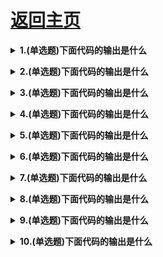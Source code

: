 # [返回主页](https://github.com/yisainan/web-interview/blob/master/README.md)

<b><details><summary>1.(单选题)下面代码的输出是什么 </summary></b>

```js
function Person(firstName, lastName) {
    this.firstName = firstName;
    this.lastName = lastName;
}
const member = new Person("Lydia', 'Hallie");
Person.getFullName = () => this.firstName + this.lastName；
console.log(member.getFullName());
```

```
A: TypeError
B: SyntaxError
C: Lydia Hallie
D: undefined undefined
```

参考答案: A

解析：

您不能像使用常规对象那样向构造函数添加属性。如果要 
一次向所有对象添加功能，则必须使用原型。所以在这种 
情况下应该这样写：

```js
Person.prototype.getFullName = function() {
    return '${this.firstName} ${this.lastName}';
}
```

这样会使member.getFullName()是可用的，为什么样 
做是对的？假设我们将此方法添加到构造函数本身。也 
许不是每个Person实例都需要这种方法。这会浪费大量 
内存空间，因为它们仍然具有该属性，这占用了每个实 
的内存空间。相反，如果我们只将它添加到原型中, 我们只需将它放在内存中的一个位置，但它们都可以访问它！

[参与互动](https://github.com/yisainan/web-interview/issues/1021)

</details>

<b><details><summary>2.(单选题)下面代码的输出是什么 </summary></b>

```js
const person = {
    name: 'Lydia',
    age: 21
}
let city = person.city
city = 'Amsterdam'
console.log(person)
```

```

A: { name: "Lydia",age: 21}
B: { name: "Lydia",age: 21,city: "Amsterdam"}
C: { name: "Lydia",age: 21,city: undefined}
D: "Amsterdam"
```

参考答案：A

解析：

我们将变量city设置为等于person对象上名为city的属性的值。 这个对象上没有名为city的属性， 因此变量city 的值为 undefined。
请注意， 我们没有引用person对象本身， 只是将变量city设置为等于person对象上city属性的当前值。然后，我们将city设置为等于字符串“Amsterdam”。
这不会更改person对象： 没有对该对象的引用。
因此打印person对象时， 会返回未修改的对象。

[参与互动](https://github.com/yisainan/web-interview/issues/1021)

</details>

<b><details><summary>3.(单选题)下面代码的输出是什么 </summary></b>

```js
(() => {
    let x, y;
    try {
        throw new Error。；
    } catch (x) {
        (x = 1), (y = 2);
        console.log(x);
    )
    console.log(x);
    console.log(y);
))()；
```

```
A: 1 undefined 2
B: undefined undefined undefined
C: 1 1 2
D: 1 undefined undefined
```

参考答案：A

解析：

catch块接收参数x。当我们传递参数时，这与变量的x不同。这个变量x是属于catch作用域的。
之后，我们将这个块级作用域的变量设置为1, 并设置变量y的值。现在，我们打印块级作用域的变量x , 它等于1。
在catch块之外，x仍然是undefined，而y是2。
我们想在catch块之外的console.log(x)时，它返回undefined , 而 y 返回 2。

[参与互动](https://github.com/yisainan/web-interview/issues/1021)

</details>

<b><details><summary>4.(单选题)下面代码的输出是什么 </summary></b>

```js
let num = 1;
const list = ['A', 'B', 'C', 'D'];
console.log(list[(num += 1)]);
```

```
A: B
B: C
C: SyntaxError
D: ReferenceError
```

参考答案：B

解析：

通过 += 操作符， 我们对值num进行加1操作。 num有初始值1, 因此1 + 1 的执行结果为2。 数组list的第二项为'C'， console.log(list[2]) 输出'C'

[参与互动](https://github.com/yisainan/web-interview/issues/1021)

</details>

<b><details><summary>5.(单选题)下面代码的输出是什么 </summary></b>

```js
class Chameleon {
    static colorChange(newColor) {
        this.newColor = newColor;
    }
    constructor({
        newColor = 'green'
    } = {}) {
        this.newColor = newColor;
    }
}
const freddie = new Chameleon({
    newColor: 'purple'
})
freddie.colorChange('orange');
```

```
A: orange
B: purple
C: green
D: TypeError
```

参考答案：D

解析：
colorChange方法是静态的。静态方法仅在创建它们的构造函数中存在，并且不能传递给任何子级。由于freddie是一个子级对象，函数不会传递，所以在freddie实例上不存在freddie方法：抛出TypeError。

[参与互动](https://github.com/yisainan/web-interview/issues/1021)

</details>

<b><details><summary>6.(单选题)下面代码的输出是什么 </summary></b>

```js
const user = {
    name: 'Lydia',
    age: 21
};
const admin = {
    admin: true,
    ...user
};
console.log(admin);
```

```
A: {
    admin: true,
    user: {
        name: "Lydia",
        age: 21
    }
}

B: {
    admin: true,
    name: "Lydia",
    age: 21
}

C: {
    admin: true,
    user: ["Lydia", 21]
}

D: {admin: true}
```

参考答案：B

解析：

扩展运算符... 为对象的组合提供了可能。 你可以复制对象中的键值对， 然后把它们加到另一个对象里去。 在本例中， 我们复制了user对象键值对，然后把它们加入到admin对象中。 admin对象就拥有了这些键值对, 
所以结果为 

```js
{
    admin: true,
    name: 'Lydia',
    age: 21
}
```

[参与互动](https://github.com/yisainan/web-interview/issues/1021)

</details>

<b><details><summary>7.(单选题)下面代码的输出是什么 </summary></b>

```js
let newList = [1, 2, 3].push(4)
console.log(newList.push(5))
```

```
A: [1, 2, 3, 4, 5]
B: [1, 2, 3, 5]
C: [1, 2, 3, 4]
D: Error
```

参考答案：D

解析：

.push方法返回数组的长度，而不是数组本身！ 通过将newList 设置为[1, 2, 3].push(4), 实际上 newList 等于数组的新长度： 4。
然后， 尝试在newList上使用.push方法。 由于newList是数值4, 抛出Error。

[参与互动](https://github.com/yisainan/web-interview/issues/1021)

</details>

<b><details><summary>8.(单选题)下面代码的输出是什么 </summary></b>

```js
function compareMembers(person1, person2 = person) {
    if (person1 !== person2) {
        console.log('Not the same!')
    } else {
        console.log('They are the same!')
    }
}
const person = {
    name: 'Lydia'
}
compareMembers(person)
```

```
A: Not the same!
B: They are the same!
C: ReferenceError
D: SyntaxError
```

参考答案：B

解析：

对象通过引用传递。当我们检查对象的严格相等性（===）时，我们正在比较它们的引用。
我们将"person2"的默认值设置为“person”对象, 并将“person"对象作为"person1”的值传递。
这意味着两个值都引用内存中的同一位置，因此它们是相等的。
运行else语句中的代码块，并记录They are the same!

[参与互动](https://github.com/yisainan/web-interview/issues/1021)

</details>

<b><details><summary>9.(单选题)下面代码的输出是什么 </summary></b>

```js
const box = {
    x: 10,
    y: 20
};
Object.freeze(box);
const shape = box;
shape.x = 100;
console.log(shape);
```

```
A: {x: 100, y:20}
B: {x: 10, y:20}
C: {x: 100}
D: ReferenceError
```

参考答案：B

解析：
Object.freeze使得无法添加、删除或修改对象的属性（除非属性的值是另一个对象）。
当我们创建变量shape并将其设置为等于冻结对象box时 
shape指向的也是冻结对象。你可以使用Object.isFrozen检查一个对象是否被冻结, 上述情况, Object.isFrozen （ shape ）将返回 true。
由于shape被冻结，并且x的值不是对象，所以我们不能修改属性X。x仍然等于10 , {x ： 10 , y ： 20}被打印。
注意，上述例子我们对属性x进行修改, 可能会导致抛出TypeError异常（最常见但不仅限于严格模式下时）。

[参与互动](https://github.com/yisainan/web-interview/issues/1021)

</details>

<b><details><summary>10.(单选题)下面代码的输出是什么 </summary></b>

```js
const spookyltems = ['A', 'B', 'C'];
({
    item: spookyItems[3]
} = {
    item: 'D'
});
console.log(spookyltems);
```

```
A: ['A', 'B', 'C']
B: ['A', 'B', 'C', 'D']
C: ['A', 'B', 'C', {item: 'D'}]
D: ['A', 'B', 'C', "[object Object]"]
```

参考答案：B

解析：

通过解构对象们，我们可以从右手边的对象中拆出值，并且将拆出的值分配给左手边对象同名的属性。在这种情况下，我们将值'D'分配给spookyltems[3], 相当于我们正在篡改数组spookyltems , 我们给它添加了值'D'。当输出spookyltems时，结果为磅['A', 'B', 'C', 'D']

[参与互动](https://github.com/yisainan/web-interview/issues/1021)

</details>

